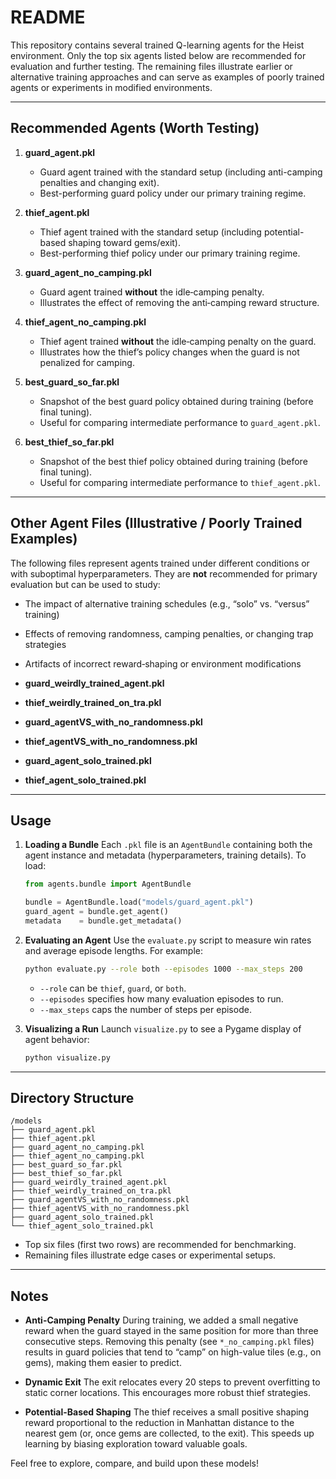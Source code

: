 # README

This repository contains several trained Q-learning agents for the Heist environment. Only the top six agents listed below are recommended for evaluation and further testing. The remaining files illustrate earlier or alternative training approaches and can serve as examples of poorly trained agents or experiments in modified environments.

---

## Recommended Agents (Worth Testing)

1. **guard\_agent.pkl**

   * Guard agent trained with the standard setup (including anti-camping penalties and changing exit).
   * Best-performing guard policy under our primary training regime.

2. **thief\_agent.pkl**

   * Thief agent trained with the standard setup (including potential-based shaping toward gems/exit).
   * Best-performing thief policy under our primary training regime.

3. **guard\_agent\_no\_camping.pkl**

   * Guard agent trained **without** the idle‐camping penalty.
   * Illustrates the effect of removing the anti‐camping reward structure.

4. **thief\_agent\_no\_camping.pkl**

   * Thief agent trained **without** the idle‐camping penalty on the guard.
   * Illustrates how the thief’s policy changes when the guard is not penalized for camping.

5. **best\_guard\_so\_far.pkl**

   * Snapshot of the best guard policy obtained during training (before final tuning).
   * Useful for comparing intermediate performance to `guard_agent.pkl`.

6. **best\_thief\_so\_far.pkl**

   * Snapshot of the best thief policy obtained during training (before final tuning).
   * Useful for comparing intermediate performance to `thief_agent.pkl`.

---

## Other Agent Files (Illustrative / Poorly Trained Examples)

The following files represent agents trained under different conditions or with suboptimal hyperparameters. They are **not** recommended for primary evaluation but can be used to study:

* The impact of alternative training schedules (e.g., “solo” vs. “versus” training)

* Effects of removing randomness, camping penalties, or changing trap strategies

* Artifacts of incorrect reward‐shaping or environment modifications

* **guard\_weirdly\_trained\_agent.pkl**

* **thief\_weirdly\_trained\_on\_tra.pkl**

* **guard\_agentVS\_with\_no\_randomness.pkl**

* **thief\_agentVS\_with\_no\_randomness.pkl**

* **guard\_agent\_solo\_trained.pkl**

* **thief\_agent\_solo\_trained.pkl**

---

## Usage

1. **Loading a Bundle**
   Each `.pkl` file is an `AgentBundle` containing both the agent instance and metadata (hyperparameters, training details). To load:

   ```python
   from agents.bundle import AgentBundle

   bundle = AgentBundle.load("models/guard_agent.pkl")
   guard_agent = bundle.get_agent()
   metadata    = bundle.get_metadata()
   ```

2. **Evaluating an Agent**
   Use the `evaluate.py` script to measure win rates and average episode lengths. For example:

   ```bash
   python evaluate.py --role both --episodes 1000 --max_steps 200
   ```

   * `--role` can be `thief`, `guard`, or `both`.
   * `--episodes` specifies how many evaluation episodes to run.
   * `--max_steps` caps the number of steps per episode.

3. **Visualizing a Run**
   Launch `visualize.py` to see a Pygame display of agent behavior:

   ```bash
   python visualize.py
   ```

---

## Directory Structure

```
/models
├── guard_agent.pkl
├── thief_agent.pkl
├── guard_agent_no_camping.pkl
├── thief_agent_no_camping.pkl
├── best_guard_so_far.pkl
├── best_thief_so_far.pkl
├── guard_weirdly_trained_agent.pkl
├── thief_weirdly_trained_on_tra.pkl
├── guard_agentVS_with_no_randomness.pkl
├── thief_agentVS_with_no_randomness.pkl
├── guard_agent_solo_trained.pkl
└── thief_agent_solo_trained.pkl
```

* Top six files (first two rows) are recommended for benchmarking.
* Remaining files illustrate edge cases or experimental setups.

---

## Notes

* **Anti-Camping Penalty**
  During training, we added a small negative reward when the guard stayed in the same position for more than three consecutive steps. Removing this penalty (see `*_no_camping.pkl` files) results in guard policies that tend to “camp” on high-value tiles (e.g., on gems), making them easier to predict.

* **Dynamic Exit**
  The exit relocates every 20 steps to prevent overfitting to static corner locations. This encourages more robust thief strategies.

* **Potential-Based Shaping**
  The thief receives a small positive shaping reward proportional to the reduction in Manhattan distance to the nearest gem (or, once gems are collected, to the exit). This speeds up learning by biasing exploration toward valuable goals.

Feel free to explore, compare, and build upon these models!
